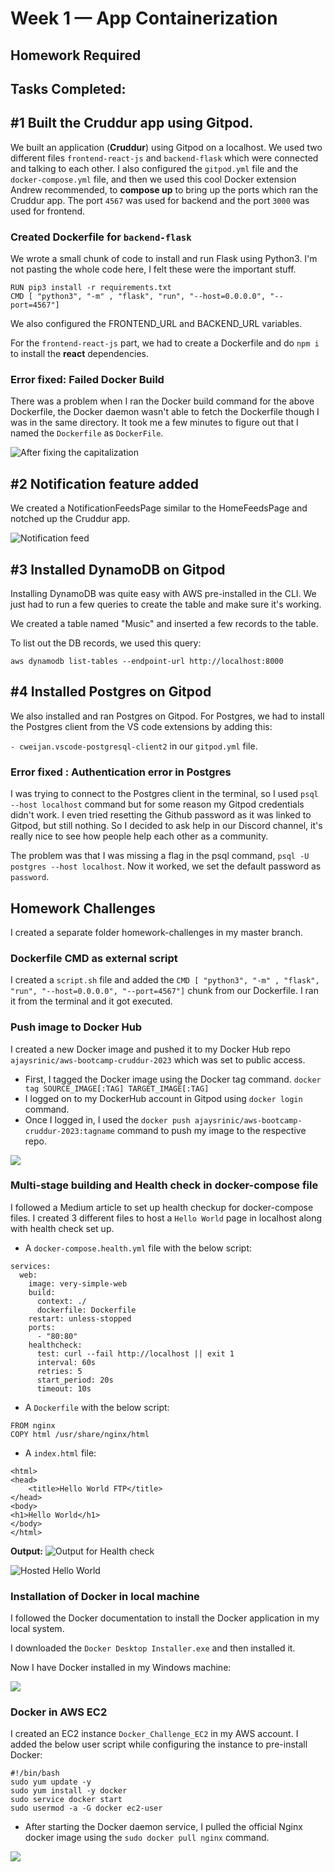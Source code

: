 # Week 1 — App Containerization

## Homework Required

## Tasks Completed:
## #1 Built the Cruddur app using Gitpod.
We built an application (**Cruddur**) using Gitpod on a localhost. We used two different files `frontend-react-js` and `backend-flask` which were connected and talking to each other. I also configured the `gitpod.yml` file and the `docker-compose.yml` file, and then we used this cool Docker extension Andrew recommended, to **compose up** to bring up the ports which ran the Cruddur app. The port `4567` was used for backend and the port `3000` was used for frontend.


### Created Dockerfile for `backend-flask`
We wrote a small chunk of code to install and run Flask using Python3. I'm not pasting the whole code here, I felt these were the important stuff.

```
RUN pip3 install -r requirements.txt
CMD [ "python3", "-m" , "flask", "run", "--host=0.0.0.0", "--port=4567"]
```
We also configured the FRONTEND_URL and BACKEND_URL variables.

For the `frontend-react-js` part, we had to create a Dockerfile and do `npm i` to install the **react** dependencies.

### Error fixed: Failed Docker Build
There was a problem when I ran the Docker build command for the above Dockerfile, the Docker daemon wasn't able to fetch the Dockerfile though I was in the same directory. It took me a few minutes to figure out that I named the `Dockerfile` as `DockerFile`.

![After fixing the capitalization](assets/dockerfile_error.jpg)


 ## #2 Notification feature added
 We created a NotificationFeedsPage similar to the HomeFeedsPage and notched up the Cruddur app.
 
 ![Notification feed](assets/notifications.jpg)
 
 ## #3 Installed DynamoDB on Gitpod
 Installing DynamoDB was quite easy with AWS pre-installed in the CLI. We just had to run a few queries to create the table and make sure it's working.
 
 We created a table named "Music" and inserted a few records to the table.
 
 To list out the DB records, we used this query:
 ```
 aws dynamodb list-tables --endpoint-url http://localhost:8000
 ```
 
 ## #4 Installed Postgres on Gitpod
 We also installed and ran Postgres on Gitpod. For Postgres, we had to install the Postgres client from the VS code extensions by adding this:
 
 `- cweijan.vscode-postgresql-client2` in our `gitpod.yml` file.
 
 ### Error fixed : Authentication error in Postgres
I was trying to connect to the Postgres client in the terminal, so I used `psql --host localhost` command but for some reason my Gitpod credentials didn't work. I even tried resetting the Github password as it was linked to Gitpod, but still nothing. So I decided to ask help in our Discord channel, it's really nice to see how people help each other as a community. 

The problem was that I was missing a flag in the psql command, `psql -U postgres --host localhost`. Now it worked, we set the default password as `password`.
 
## Homework Challenges
I created a separate folder homework-challenges in my master branch.

### Dockerfile CMD as external script
I created a `script.sh` file and added the  `CMD [ "python3", "-m" , "flask", "run", "--host=0.0.0.0", "--port=4567"]` chunk from our Dockerfile. I ran it from the terminal and it got executed.

### Push image to Docker Hub
I created a new Docker image and pushed it to my Docker Hub repo `ajaysrinic/aws-bootcamp-cruddur-2023` which was set to public access.

* First, I tagged the Docker image using the Docker tag command.
  `docker tag SOURCE_IMAGE[:TAG] TARGET_IMAGE[:TAG]`
* I logged on to my DockerHub account in Gitpod using `docker login` command.
* Once I logged in, I used the `docker push ajaysrinic/aws-bootcamp-cruddur-2023:tagname` command to push my image to the respective repo.

![](assets/docker_hub.jpg)
  
### Multi-stage building and Health check in docker-compose file

I followed a Medium article to set up health checkup for docker-compose files. I created 3 different files to host a `Hello World` page in localhost along with health check set up.

* A `docker-compose.health.yml` file with the below script:

```
services:
  web:
    image: very-simple-web
    build:
      context: ./
      dockerfile: Dockerfile
    restart: unless-stopped
    ports:
      - "80:80"
    healthcheck:
      test: curl --fail http://localhost || exit 1
      interval: 60s
      retries: 5
      start_period: 20s
      timeout: 10s
```

* A `Dockerfile` with the below script:
```
FROM nginx
COPY html /usr/share/nginx/html
```
* A `index.html` file:
```
<html>
<head>
    <title>Hello World FTP</title>
</head>
<body>
<h1>Hello World</h1>
</body>
</html>
```
**Output:**
![Output for Health check](assets/docker_health.jpg)

![Hosted Hello World](assets/healthcheck.jpg)

### Installation of Docker in local machine
I followed the Docker documentation to install the Docker application in my local system.
[](https://docs.docker.com/desktop/install/windows-install/)

I downloaded the `Docker Desktop Installer.exe` and then installed it.

Now I have Docker installed in my Windows machine:

![](assets/docker_desktop.jpg)

### Docker in AWS EC2
I created an EC2 instance `Docker_Challenge_EC2` in my AWS account. I added the below user script while configuring the instance to pre-install Docker:

```
#!/bin/bash
sudo yum update -y
sudo yum install -y docker
sudo service docker start
sudo usermod -a -G docker ec2-user 
```
* After starting the Docker daemon service, I pulled the official Nginx docker image using the `sudo docker pull nginx` command.

![](assets/docker_pull_ec2.jpg)
